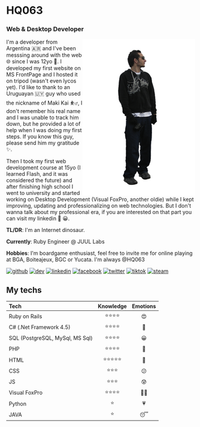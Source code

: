 HQ063
======

### Web & Desktop Developer

<img align="right" src="https://raw.githubusercontent.com/HQ063/HQ063/master/gonza.png">

I'm a developer from Argentina 🇦🇷 and I've been messsing around with the web 🌐 since I was 12yo 👦. I developed my first website on MS FrontPage
and I hosted it on tripod (wasn't even lycos yet). I'd like to thank to an Uruguayan 🇺🇾 guy who used the nickname of Maki Kai ⛹️‍♂️, I don't remember
his real name and I was unable to track him down, but he provided a lot of help when I was doing my first steps. If you know this guy, please send
him my gratitude ✨.

Then I took my first web development course at 15yo (I learned Flash, and it was considered the future) and after finishing high school
I went to university and started working on Desktop Development (Visual FoxPro, another oldie) while I kept improving, updating
and professionalizing on web technologies. But I don't wanna talk about my professional era, if you are interested on that part
you can visit my linkedin 👔 😀.

**TL/DR**: I'm an Internet dinosaur. 

**Currently**: Ruby Engineer @ JUUL Labs

**Hobbies**: I'm boardgame enthusiast, feel free to invite me for online playing at BGA, Boiteajeux, BGC or Yucata. I'm always @HQ063

[<img src='https://cdn.jsdelivr.net/npm/simple-icons@3.0.1/icons/github.svg' alt='github' height='40'>](https://github.com/HQ063)  [<img src='https://cdn.jsdelivr.net/npm/simple-icons@3.0.1/icons/dev-dot-to.svg' alt='dev' height='40'>](https://dev.to/HQ063)  [<img src='https://cdn.jsdelivr.net/npm/simple-icons@3.0.1/icons/linkedin.svg' alt='linkedin' height='40'>](https://www.linkedin.com/in/HQ063/)  [<img src='https://cdn.jsdelivr.net/npm/simple-icons@3.0.1/icons/facebook.svg' alt='facebook' height='40'>](https://www.facebook.com/HQ063)  [<img src='https://cdn.jsdelivr.net/npm/simple-icons@3.0.1/icons/twitter.svg' alt='twitter' height='40'>](https://twitter.com/HQ063)  [<img src='https://cdn.jsdelivr.net/npm/simple-icons@3.0.1/icons/tiktok.svg' alt='tiktok' height='40'>](https://www.tiktok.com/@hq063)  [<img src='https://cdn.jsdelivr.net/npm/simple-icons@3.0.1/icons/steam.svg' alt='steam' height='40'>](https://steamcommunity.com/id/HQ063/)  


## My techs

|              Tech               | Knowledge | Emotions |
|:--------------------------------|:---------:|:--------:|
| Ruby on Rails                   |  ⭐⭐⭐⭐  |    😍    |
| C# (.Net Framework 4.5)         |  ⭐⭐⭐⭐  |    🤗    |
| SQL (PostgreSQL, MySql, MS Sql) |  ⭐⭐⭐⭐  |    😀    | 
| PHP |  ⭐⭐⭐⭐  |    🤢    | 
| HTML |  ⭐⭐⭐⭐⭐  |    🙂    | 
| CSS |  ⭐⭐⭐  |    😕    | 
| JS |  ⭐⭐⭐  |    😰    | 
| Visual FoxPro |  ⭐⭐⭐⭐  |    👴🏻    | 
| Python |  ⭐  |    💗    | 
| JAVA |  ⭐  |    😴    | 
